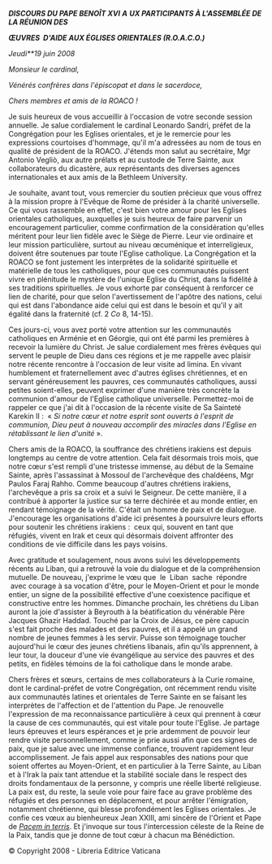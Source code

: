 ***DISCOURS DU PAPE BENOÎT XVI*** ***A** **UX PARTICIPANTS À L'ASSEMBLÉE DE LA RÉUNION DES***

***ŒUVRES  D'AIDE AUX ÉGLISES ORIENTALES (R.O.A.C.O.)***

*Jeudi**19 juin 2008*

*Monsieur le cardinal,*

*Vénérés confrères dans l'épiscopat et dans le sacerdoce,*

*Chers membres et amis de la ROACO !*

Je suis heureux de vous accueillir à l'occasion de votre seconde session annuelle. Je salue cordialement le cardinal Leonardo Sandri, préfet de la Congrégation pour les Eglises orientales, et je le remercie pour les expressions courtoises d'hommage, qu'il m'a adressées au nom de tous en qualité de président de la ROACO. J'étends mon salut au secrétaire, Mgr Antonio Vegliò, aux autre prélats et au custode de Terre Sainte, aux collaborateurs du dicastère, aux représentants des diverses agences internationales et aux amis de la Bethleem University.

Je souhaite, avant tout, vous remercier du soutien précieux que vous offrez à la mission propre à l'Evêque de Rome de présider à la charité universelle. Ce qui vous rassemble en effet, c'est bien votre amour pour les Eglises orientales catholiques, auxquelles je suis heureux de faire parvenir un encouragement particulier, comme confirmation de la considération qu'elles méritent pour leur lien fidèle avec le Siège de Pierre. Leur vie ordinaire et leur mission particulière, surtout au niveau œcuménique et interreligieux, doivent être soutenues par toute l'Eglise catholique. La Congrégation et la ROACO se font justement les interprètes de la solidarité spirituelle et matérielle de tous les catholiques, pour que ces communautés puissent vivre en plénitude le mystère de l'unique Eglise du Christ, dans la fidélité à ses traditions spirituelles. Je vous exhorte par conséquent à renforcer ce lien de charité, pour que selon l'avertissement de l'apôtre des nations, celui qui est dans l'abondance aide celui qui est dans le besoin et qu'il y ait égalité dans la fraternité (cf. 2 *Co* 8, 14-15).

Ces jours-ci, vous avez porté votre attention sur les communautés catholiques en Arménie et en Géorgie, qui ont été parmi les premières à recevoir la lumière du Christ. Je salue cordialement mes frères évêques qui servent le peuple de Dieu dans ces régions et je me rappelle avec plaisir notre récente rencontre à l'occasion de leur visite ad limina. En vivant humblement et fraternellement avec d'autres églises chrétiennes, et en servant généreusement les pauvres, ces communautés catholiques, aussi petites soient-elles, peuvent exprimer d'une manière très concrète la communion d'amour de l'Eglise catholique universelle. Permettez-moi de rappeler ce que j'ai dit à l'occasion de la récente visite de Sa Sainteté Karekin II :  « *Si notre cœur et notre esprit sont ouverts à l'esprit de communion, Dieu peut à nouveau accomplir des miracles dans l'Eglise en rétablissant le lien d'unité* ».

Chers amis de la ROACO, la souffrance des chrétiens irakiens est depuis longtemps au centre de votre attention. Cela fait désormais trois mois, que notre cœur s'est rempli d'une tristesse immense, au début de la Semaine Sainte, après l'assassinat à Mossoul de l'archevêque des chaldéens, Mgr Paulos Faraj Rahho. Comme beaucoup d'autres chrétiens irakiens, l'archevêque a pris sa croix et a suivi le Seigneur. De cette manière, il a contribué à apporter la justice sur sa terre déchirée et au monde entier, en rendant témoignage de la vérité. C'était un homme de paix et de dialogue. J'encourage les organisations d'aide ici présentes à poursuivre leurs efforts pour soutenir les chrétiens irakiens :  ceux qui, souvent en tant que réfugiés, vivent en Irak et ceux qui désormais doivent affronter des conditions de vie difficile dans les pays voisins.

Avec gratitude et soulagement, nous avons suivi les développements récents au Liban, qui a retrouvé la voie du dialogue et de la compréhension mutuelle. De nouveau, j'exprime le vœu que  le  Liban  sache  répondre  avec courage à sa vocation d'être, pour le Moyen-Orient et pour le monde entier, un signe de la possibilité effective d'une coexistence pacifique et constructive entre les hommes. Dimanche prochain, les chrétiens du Liban auront la joie d'assister à Beyrouth à la béatification du vénérable Père Jacques Ghazir Haddad. Touché par la Croix de Jésus, ce père capucin s'est fait proche des malades et des pauvres, et il a appelé un grand nombre de jeunes femmes à les servir. Puisse son témoignage toucher aujourd'hui le cœur des jeunes chrétiens libanais, afin qu'ils apprennent, à leur tour, la douceur d'une vie évangélique au service des pauvres et des petits, en fidèles témoins de la foi catholique dans le monde arabe.

Chers frères et sœurs, certains de mes collaborateurs à la Curie romaine, dont le cardinal-préfet de votre Congrégation, ont récemment rendu visite aux communautés latines et orientales de Terre Sainte en se faisant les interprètes de l'affection et de l'attention du Pape. Je renouvelle l'expression de ma reconnaissance particulière à ceux qui prennent à cœur la cause de ces communautés, qui est vitale pour toute l'Eglise. Je partage leurs épreuves et leurs espérances et je prie ardemment de pouvoir leur rendre visite personnellement, comme je prie aussi afin que ces signes de paix, que je salue avec une immense confiance, trouvent rapidement leur accomplissement. Je fais appel aux responsables des nations pour que soient offertes au Moyen-Orient, et en particulier à la Terre Sainte, au Liban et à l'Irak la paix tant attendue et la stabilité sociale dans le respect des droits fondamentaux de la personne, y compris une réelle liberté religieuse. La paix est, du reste, la seule voie pour faire face au grave problème des réfugiés et des personnes en déplacement, et pour arrêter l'émigration, notamment chrétienne, qui blesse profondément les Eglises orientales. Je confie ces vœux au bienheureux Jean XXIII, ami sincère de l'Orient et Pape de *[Pacem in terris](/content/john-xxiii/fr/encyclicals/documents/hf_j-xxiii_enc_11041963_pacem.html)*. Et j'invoque sur tous l'intercession céleste de la Reine de la Paix, tandis que je donne de tout cœur à chacun ma Bénédiction.

© Copyright 2008 - Libreria Editrice Vaticana